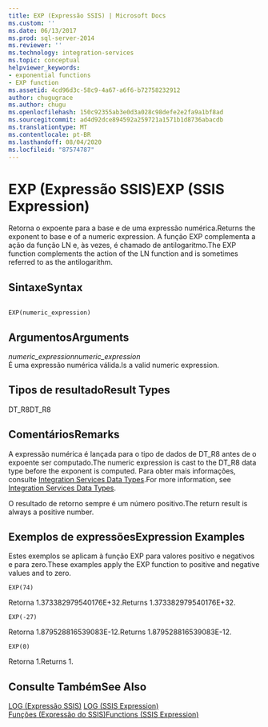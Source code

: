```yaml
---
title: EXP (Expressão SSIS) | Microsoft Docs
ms.custom: ''
ms.date: 06/13/2017
ms.prod: sql-server-2014
ms.reviewer: ''
ms.technology: integration-services
ms.topic: conceptual
helpviewer_keywords:
- exponential functions
- EXP function
ms.assetid: 4cd96d3c-58c9-4a67-a6f6-b72758232912
author: chugugrace
ms.author: chugu
ms.openlocfilehash: 150c92355ab3e0d3a028c98defe2e2fa9a1bf8ad
ms.sourcegitcommit: ad4d92dce894592a259721a1571b1d8736abacdb
ms.translationtype: MT
ms.contentlocale: pt-BR
ms.lasthandoff: 08/04/2020
ms.locfileid: "87574787"
---
```

# <a name="exp-ssis-expression"></a><span data-ttu-id="98059-102">EXP (Expressão SSIS)</span><span class="sxs-lookup"><span data-stu-id="98059-102">EXP (SSIS Expression)</span></span>
  <span data-ttu-id="98059-103">Retorna o expoente para a base e de uma expressão numérica.</span><span class="sxs-lookup"><span data-stu-id="98059-103">Returns the exponent to base e of a numeric expression.</span></span> <span data-ttu-id="98059-104">A função EXP complementa a ação da função LN e, às vezes, é chamado de antilogaritmo.</span><span class="sxs-lookup"><span data-stu-id="98059-104">The EXP function complements the action of the LN function and is sometimes referred to as the antilogarithm.</span></span>  
  
## <a name="syntax"></a><span data-ttu-id="98059-105">Sintaxe</span><span class="sxs-lookup"><span data-stu-id="98059-105">Syntax</span></span>  
  
```  
  
EXP(numeric_expression)  
```  
  
## <a name="arguments"></a><span data-ttu-id="98059-106">Argumentos</span><span class="sxs-lookup"><span data-stu-id="98059-106">Arguments</span></span>  
 <span data-ttu-id="98059-107">*numeric_expression*</span><span class="sxs-lookup"><span data-stu-id="98059-107">*numeric_expression*</span></span>  
 <span data-ttu-id="98059-108">É uma expressão numérica válida.</span><span class="sxs-lookup"><span data-stu-id="98059-108">Is a valid numeric expression.</span></span>  
  
## <a name="result-types"></a><span data-ttu-id="98059-109">Tipos de resultado</span><span class="sxs-lookup"><span data-stu-id="98059-109">Result Types</span></span>  
 <span data-ttu-id="98059-110">DT_R8</span><span class="sxs-lookup"><span data-stu-id="98059-110">DT_R8</span></span>  
  
## <a name="remarks"></a><span data-ttu-id="98059-111">Comentários</span><span class="sxs-lookup"><span data-stu-id="98059-111">Remarks</span></span>  
 <span data-ttu-id="98059-112">A expressão numérica é lançada para o tipo de dados de DT_R8 antes de o expoente ser computado.</span><span class="sxs-lookup"><span data-stu-id="98059-112">The numeric expression is cast to the DT_R8 data type before the exponent is computed.</span></span> <span data-ttu-id="98059-113">Para obter mais informações, consulte [Integration Services Data Types](../data-flow/integration-services-data-types.md).</span><span class="sxs-lookup"><span data-stu-id="98059-113">For more information, see [Integration Services Data Types](../data-flow/integration-services-data-types.md).</span></span>  
  
 <span data-ttu-id="98059-114">O resultado de retorno sempre é um número positivo.</span><span class="sxs-lookup"><span data-stu-id="98059-114">The return result is always a positive number.</span></span>  
  
## <a name="expression-examples"></a><span data-ttu-id="98059-115">Exemplos de expressões</span><span class="sxs-lookup"><span data-stu-id="98059-115">Expression Examples</span></span>  
 <span data-ttu-id="98059-116">Estes exemplos se aplicam à função EXP para valores positivo e negativos e para zero.</span><span class="sxs-lookup"><span data-stu-id="98059-116">These examples apply the EXP function to positive and negative values and to zero.</span></span>  
  
```  
EXP(74)  
```  
  
 <span data-ttu-id="98059-117">Retorna 1.373382979540176E+32.</span><span class="sxs-lookup"><span data-stu-id="98059-117">Returns 1.373382979540176E+32.</span></span>  
  
```  
EXP(-27)  
```  
  
 <span data-ttu-id="98059-118">Retorna 1.879528816539083E-12.</span><span class="sxs-lookup"><span data-stu-id="98059-118">Returns 1.879528816539083E-12.</span></span>  
  
```  
EXP(0)  
```  
  
 <span data-ttu-id="98059-119">Retorna 1.</span><span class="sxs-lookup"><span data-stu-id="98059-119">Returns 1.</span></span>  
  
## <a name="see-also"></a><span data-ttu-id="98059-120">Consulte Também</span><span class="sxs-lookup"><span data-stu-id="98059-120">See Also</span></span>  
 <span data-ttu-id="98059-121">[LOG &#40;Expressão SSIS&#41;](log-ssis-expression.md) </span><span class="sxs-lookup"><span data-stu-id="98059-121">[LOG &#40;SSIS Expression&#41;](log-ssis-expression.md) </span></span>  
 [<span data-ttu-id="98059-122">Funções &#40;Expressão do SSIS&#41;</span><span class="sxs-lookup"><span data-stu-id="98059-122">Functions &#40;SSIS Expression&#41;</span></span>](functions-ssis-expression.md)  
  
  
